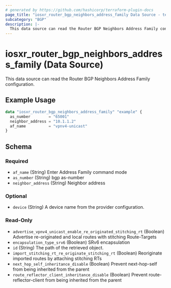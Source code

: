 ```yaml
---
# generated by https://github.com/hashicorp/terraform-plugin-docs
page_title: "iosxr_router_bgp_neighbors_address_family Data Source - terraform-provider-iosxr"
subcategory: "BGP"
description: |-
  This data source can read the Router BGP Neighbors Address Family configuration.
---
```


# iosxr_router_bgp_neighbors_address_family (Data Source)

This data source can read the Router BGP Neighbors Address Family configuration.

## Example Usage

```terraform
data "iosxr_router_bgp_neighbors_address_family" "example" {
  as_number        = "65001"
  neighbor_address = "10.1.1.2"
  af_name          = "vpnv4-unicast"
}
```

<!-- schema generated by tfplugindocs -->
## Schema

### Required

- `af_name` (String) Enter Address Family command mode
- `as_number` (String) bgp as-number
- `neighbor_address` (String) Neighbor address

### Optional

- `device` (String) A device name from the provider configuration.

### Read-Only

- `advertise_vpnv4_unicast_enable_re_originated_stitching_rt` (Boolean) Advertise re-originated and local routes with stitching Route-Targets
- `encapsulation_type_srv6` (Boolean) SRv6 encapsulation
- `id` (String) The path of the retrieved object.
- `import_stitching_rt_re_originate_stitching_rt` (Boolean) Reoriginate imported routes by attaching stitching RTs
- `next_hop_self_inheritance_disable` (Boolean) Prevent next-hop-self from being inherited from the parent
- `route_reflector_client_inheritance_disable` (Boolean) Prevent route-reflector-client from being inherited from the parent


